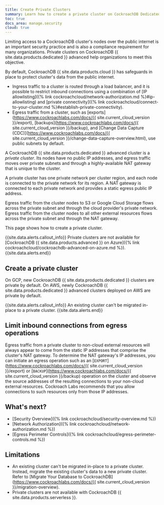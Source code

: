 ```yaml
---
title: Create Private Clusters
summary: Learn how to create a private cluster on CockroachDB Dedicated. A private cluster's nodes have no public IP addresses.
toc: true
docs_area: manage.security
cloud: true
---
```


Limiting access to a CockroachDB cluster's nodes over the public internet is an important security practice and is also a compliance requirement for many organizations. Private clusters on CockroachDB {{ site.data.products.dedicated }} advanced help organizations to meet this objective.

By default, CockroachDB {{ site.data.products.cloud }} has safeguards in place to protect cluster's data from the public internet.

- Ingress traffic to a cluster is routed through a load balancer, and it is possible to restrict inbound connections using a combination of [IP allowlisting]({% link cockroachcloud/network-authorization.md %}#ip-allowlisting) and [private connectivity]({% link cockroachcloud/connect-to-your-cluster.md %}#establish-private-connectivity).
- Egress traffic from a cluster, such as [exports](https://www.cockroachlabs.com/docs/{{ site.current_cloud_version }}/export), [backups](https://www.cockroachlabs.com/docs/{{ site.current_cloud_version }}/backup), and [Change Data Capture (CDC)](https://www.cockroachlabs.com/docs/{{ site.current_cloud_version }}/change-data-capture-overview.html), use public subnets by default.

A CockroachDB {{ site.data.products.dedicated }} advanced cluster is a _private cluster_. Its nodes have no public IP addresses, and egress traffic moves over private subnets and through a highly-available NAT gateway that is unique to the cluster.

A private cluster has one private network per cluster region, and each node is connected to the private network for its region. A NAT gateway is connected to each private network and provides a static egress public IP address.

Egress traffic from the cluster nodes to S3 or Google Cloud Storage flows across the private subnet and through the cloud provider's private network. Egress traffic from the cluster nodes to all other external resources flows across the private subnet and through the NAT gateway.

This page shows how to create a private cluster.

{{site.data.alerts.callout_info}}
Private clusters are not available for [CockroachDB {{ site.data.products.advanced }} on Azure]({% link cockroachcloud/cockroachdb-advanced-on-azure.md %}).
{{site.data.alerts.end}}

## Create a private cluster

On GCP, new CockroachDB {{ site.data.products.dedicated }} clusters are private by default.
On AWS, newly CockroachDB {{ site.data.products.dedicated }} advanced clusters deployed on AWS are private by default.

{{site.data.alerts.callout_info}}
An existing cluster can't be migrated in-place to a private cluster.
{{site.data.alerts.end}}

## Limit inbound connections from egress operations

Egress traffic from a private cluster to non-cloud external resources will always appear to come from the static IP addresses that comprise the cluster's NAT gateway. To determine the NAT gateway's IP addresses, you can initiate an egress operation such as an [`EXPORT`](https://www.cockroachlabs.com/docs/{{ site.current_cloud_version }}/export) or [`BACKUP`](https://www.cockroachlabs.com/docs/{{ site.current_cloud_version }}/backup) operation on the cluster and observe the source addresses of the resulting connections to your non-cloud external resources. Cockroach Labs recommends that you allow connections to such resources only from those IP addresses.

## What's next?

- [Security Overview]({% link cockroachcloud/security-overview.md %})
- [Network Authorization]({% link cockroachcloud/network-authorization.md %})
- [Egress Perimeter Controls]({% link cockroachcloud/egress-perimeter-controls.md %})

## Limitations

- An existing cluster can't be migrated in-place to a private cluster. Instead, migrate the existing cluster's data to a new private cluster. Refer to [Migrate Your Database to CockroachDB](https://www.cockroachlabs.com/docs/{{ site.current_cloud_version }}/migration-overview).
- Private clusters are not available with CockroachDB {{ site.data.products.serverless }}.
